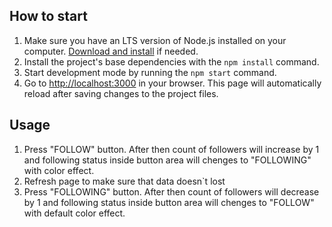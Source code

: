 ## How to start

1. Make sure you have an LTS version of Node.js installed on your computer.
   [Download and install](https://nodejs.org/en/) if needed.
2. Install the project's base dependencies with the `npm install` command.
3. Start development mode by running the `npm start` command.
4. Go to [http://localhost:3000](http://localhost:3000) in your browser. This
   page will automatically reload after saving changes to the project files.

## Usage

1. Press "FOLLOW" button. After then count of followers will increase by 1 and
   following status inside button area will chenges to "FOLLOWING" with color
   effect.
2. Refresh page to make sure that data doesn`t lost
3. Press "FOLLOWING" button. After then count of followers will decrease by 1
   and following status inside button area will chenges to "FOLLOW" with default
   color effect.
